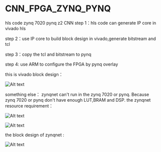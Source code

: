 # CNN_FPGA_ZYNQ_PYNQ
hls code zynq 7020 pynq z2 CNN
step 1：hls code can generate IP  core in vivado hls

step 2：use IP core to build block design in vivado,generate bitstream and tcl

step 3：copy the tcl and bitstream to pynq

step 4: use ARM to configure the FPGA by pynq overlay

this is vivado block design：


![Alt text](https://github.com/canteen-man/CNN_FPGA_ZYNQ_PYNQ/blob/master/vivado1.png)























something else：
zynqnet can't run in the zynq 7020 or pynq. Because  zynq 7020 or pynq don't have enough LUT,BRAM and DSP.
the zynqnet resource requirement：


![Alt text](https://github.com/canteen-man/CNN_FPGA_ZYNQ_PYNQ/blob/master/vivado2.png)











![Alt text](https://github.com/canteen-man/CNN_FPGA_ZYNQ_PYNQ/blob/master/vivado3.png)







the block design of zynqnet :










![Alt text](https://github.com/canteen-man/CNN_FPGA_ZYNQ_PYNQ/blob/master/vivado4.png)






